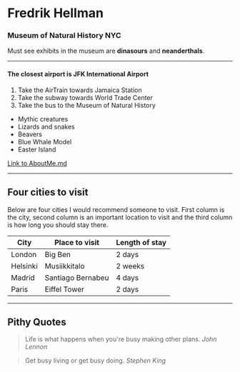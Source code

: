 # Fredrik Hellman

### Museum of Natural History NYC

 Must see exhibits in the museum are **dinasours** and **neanderthals**.

-----------------------------------------------

#### The closest airport is JFK International Airport

1. Take the AirTrain towards Jamaica Station
2. Take the subway towards World Trade Center
3. Take the bus to the Museum of Natural History

- Mythic creatures
- Lizards and snakes
- Beavers
- Blue Whale Model
- Easter Island

[Link to AboutMe.md](AboutMe.md)


------------------------------------------------
## Four cities to visit

Below are four cities I would recommend someone to visit. First column is the city, second column is an important location to visit and the third column is how long you should stay there.


| City | Place to visit | Length of stay |
| ---- | ------ | ----- |
| London  | Big Ben | 2 days|
| Helsinki | Musiikkitalo |2 weeks|
| Madrid  | Santiago Bernabeu  |4 days|
| Paris | Eiffel Tower   |2 days|

-------------------------------------------------

## Pithy Quotes

> Life is what happens when you're busy making other plans. _John Lennon_

> Get busy living or get busy doing. _Stephen King_